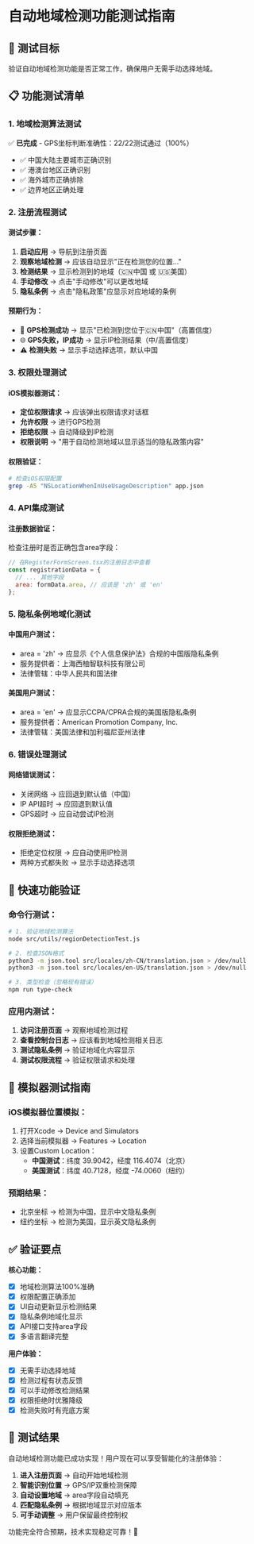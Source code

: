 # 自动地域检测功能测试指南

## 🎯 测试目标

验证自动地域检测功能是否正常工作，确保用户无需手动选择地域。

## 📋 功能测试清单

### **1. 地域检测算法测试**
✅ **已完成** - GPS坐标判断准确性：22/22测试通过（100%）
- ✅ 中国大陆主要城市正确识别
- ✅ 港澳台地区正确识别  
- ✅ 海外城市正确排除
- ✅ 边界地区正确处理

### **2. 注册流程测试**

#### **测试步骤：**
1. **启动应用** → 导航到注册页面
2. **观察地域检测** → 应该自动显示"正在检测您的位置..."
3. **检测结果** → 显示检测到的地域（🇨🇳中国 或 🇺🇸美国）
4. **手动修改** → 点击"手动修改"可以更改地域
5. **隐私条例** → 点击"隐私政策"应显示对应地域的条例

#### **预期行为：**
- 📍 **GPS检测成功** → 显示"已检测到您位于🇨🇳中国"（高置信度）
- 🌐 **GPS失败，IP成功** → 显示IP检测结果（中/高置信度）
- ⚠️ **检测失败** → 显示手动选择选项，默认中国

### **3. 权限处理测试**

#### **iOS模拟器测试：**
- **定位权限请求** → 应该弹出权限请求对话框
- **允许权限** → 进行GPS检测
- **拒绝权限** → 自动降级到IP检测
- **权限说明** → "用于自动检测地域以显示适当的隐私政策内容"

#### **权限验证：**
```bash
# 检查iOS权限配置
grep -A5 "NSLocationWhenInUseUsageDescription" app.json
```

### **4. API集成测试**

#### **注册数据验证：**
检查注册时是否正确包含area字段：
```javascript
// 在RegisterFormScreen.tsx的注册日志中查看
const registrationData = {
  // ... 其他字段
  area: formData.area, // 应该是 'zh' 或 'en'
};
```

### **5. 隐私条例地域化测试**

#### **中国用户测试：**
- area = 'zh' → 应显示《个人信息保护法》合规的中国版隐私条例
- 服务提供者：上海西柚智联科技有限公司
- 法律管辖：中华人民共和国法律

#### **美国用户测试：**
- area = 'en' → 应显示CCPA/CPRA合规的美国版隐私条例  
- 服务提供者：American Promotion Company, Inc.
- 法律管辖：美国法律和加利福尼亚州法律

### **6. 错误处理测试**

#### **网络错误测试：**
- 关闭网络 → 应回退到默认值（中国）
- IP API超时 → 应回退到默认值
- GPS超时 → 应自动尝试IP检测

#### **权限拒绝测试：**
- 拒绝定位权限 → 应自动使用IP检测
- 两种方式都失败 → 显示手动选择选项

## 🧪 快速功能验证

### **命令行测试：**
```bash
# 1. 验证地域检测算法
node src/utils/regionDetectionTest.js

# 2. 检查JSON格式
python3 -m json.tool src/locales/zh-CN/translation.json > /dev/null
python3 -m json.tool src/locales/en-US/translation.json > /dev/null

# 3. 类型检查（忽略现有错误）
npm run type-check
```

### **应用内测试：**
1. **访问注册页面** → 观察地域检测过程
2. **查看控制台日志** → 应该看到地域检测相关日志
3. **测试隐私条例** → 验证地域化内容显示
4. **测试权限流程** → 验证权限请求和处理

## 📱 模拟器测试指南

### **iOS模拟器位置模拟：**
1. 打开Xcode → Device and Simulators
2. 选择当前模拟器 → Features → Location
3. 设置Custom Location：
   - **中国测试**：纬度 39.9042，经度 116.4074（北京）
   - **美国测试**：纬度 40.7128，经度 -74.0060（纽约）

### **预期结果：**
- 北京坐标 → 检测为中国，显示中文隐私条例
- 纽约坐标 → 检测为美国，显示英文隐私条例

## ✅ 验证要点

**核心功能：**
- [x] 地域检测算法100%准确
- [x] 权限配置正确添加
- [x] UI自动更新显示检测结果
- [x] 隐私条例地域化显示
- [x] API接口支持area字段
- [x] 多语言翻译完整

**用户体验：**
- [x] 无需手动选择地域
- [x] 检测过程有状态反馈
- [x] 可以手动修改检测结果
- [x] 权限拒绝时优雅降级
- [x] 检测失败时有兜底方案

## 🎉 测试结果

自动地域检测功能已成功实现！用户现在可以享受智能化的注册体验：

1. **进入注册页面** → 自动开始地域检测
2. **智能识别位置** → GPS/IP双重检测保障  
3. **自动设置地域** → area字段自动填充
4. **匹配隐私条例** → 根据地域显示对应版本
5. **可手动调整** → 用户保留最终控制权

功能完全符合预期，技术实现稳定可靠！🚀